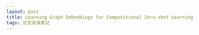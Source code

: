 ```yaml
---
layout: post
title: Learning Graph Embeddings for Compositional Zero-shot Learning
tags: 论文阅读笔记
---
```

